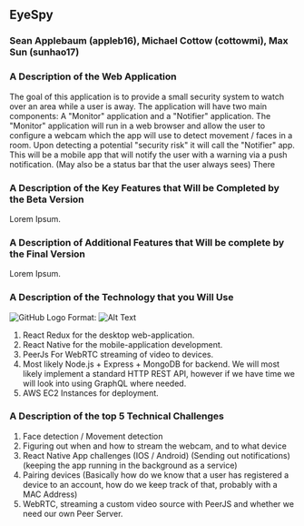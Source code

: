 ## EyeSpy

### Sean Applebaum (appleb16), Michael Cottow (cottowmi), Max Sun (sunhao17)

### A Description of the Web Application

The goal of this application is to provide a small security system to watch over an area while a user is away. The application will have two main components: A "Monitor" application and a "Notifier" application. The "Monitor" application will run in a web browser and allow the user to configure a webcam which the app will use to detect movement / faces in a room. Upon detecting a potential "security risk" it will call the "Notifier" app. This will be a mobile app that will notify the user with a warning via a push  notification. (May also be a status bar that the user always sees) There

### A Description of the Key Features that Will be Completed by the Beta Version

Lorem Ipsum.

### A Description of Additional Features that Will be complete by the Final Version

Lorem Ipsum.

### A Description of the Technology that you Will Use
![GitHub Logo]("https://imgur.com/a/qvPCKpB")
Format: ![Alt Text]("https://imgur.com/a/qvPCKpB")

1. React Redux for the desktop web-application.
1. React Native for the mobile-application development.
1. PeerJs For WebRTC streaming of video to devices.
1. Most likely Node.js + Express + MongoDB for backend. We will most likely implement a standard HTTP REST API, however if we have time we will look into using GraphQL where needed. 
1. AWS EC2 Instances for deployment.

### A Description of the top 5 Technical Challenges

1. Face detection / Movement detection
1. Figuring out when and how to stream the webcam, and to what device
1. React Native App challenges (IOS / Android) (Sending out notifications) (keeping the app running in the background as a service)
1. Pairing devices (Basically how do we know that a user has registered a device to an account, how do we keep track of that, probably with a MAC Address)
1. WebRTC, streaming a custom video source with PeerJS and whether we need our own Peer Server.
